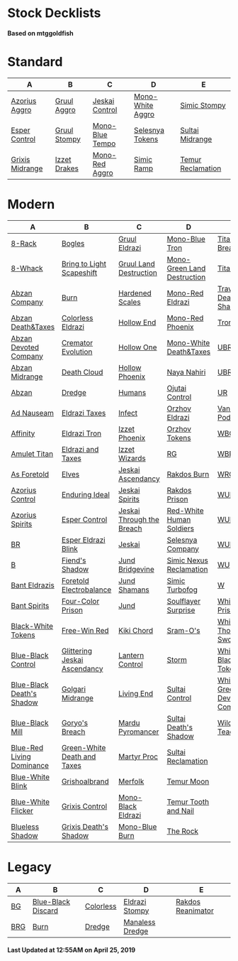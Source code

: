 # Stock Decklists
#### Based on mtggoldfish


# Standard

|                                A                                 |                             B                              |                                C                                 |                                 D                                  |                                  E                                   |
|------------------------------------------------------------------|------------------------------------------------------------|------------------------------------------------------------------|--------------------------------------------------------------------|----------------------------------------------------------------------|
|[Azorius Aggro](./mtggoldfish/Standard/decks/Azorius_Aggro.md)    |[Gruul Aggro](./mtggoldfish/Standard/decks/Gruul_Aggro.md)  |[Jeskai Control](./mtggoldfish/Standard/decks/Jeskai_Control.md)  |[Mono-White Aggro](./mtggoldfish/Standard/decks/Mono-White_Aggro.md)|[Simic Stompy](./mtggoldfish/Standard/decks/Simic_Stompy.md)          |
|[Esper Control](./mtggoldfish/Standard/decks/Esper_Control.md)    |[Gruul Stompy](./mtggoldfish/Standard/decks/Gruul_Stompy.md)|[Mono-Blue Tempo](./mtggoldfish/Standard/decks/Mono-Blue_Tempo.md)|[Selesnya Tokens](./mtggoldfish/Standard/decks/Selesnya_Tokens.md)  |[Sultai Midrange](./mtggoldfish/Standard/decks/Sultai_Midrange.md)    |
|[Grixis Midrange](./mtggoldfish/Standard/decks/Grixis_Midrange.md)|[Izzet Drakes](./mtggoldfish/Standard/decks/Izzet_Drakes.md)|[Mono-Red Aggro](./mtggoldfish/Standard/decks/Mono-Red_Aggro.md)  |[Simic Ramp](./mtggoldfish/Standard/decks/Simic_Ramp.md)            |[Temur Reclamation](./mtggoldfish/Standard/decks/Temur_Reclamation.md)|


# Modern

|                                         A                                          |                                            B                                             |                                         C                                          |                                           D                                            |                                           E                                            |
|------------------------------------------------------------------------------------|------------------------------------------------------------------------------------------|------------------------------------------------------------------------------------|----------------------------------------------------------------------------------------|----------------------------------------------------------------------------------------|
|[8-Rack](./mtggoldfish/Modern/decks/8-Rack.md)                                      |[Bogles](./mtggoldfish/Modern/decks/Bogles.md)                                            |[Gruul Eldrazi](./mtggoldfish/Modern/decks/Gruul_Eldrazi.md)                        |[Mono-Blue Tron](./mtggoldfish/Modern/decks/Mono-Blue_Tron.md)                          |[Titan Breach](./mtggoldfish/Modern/decks/Titan_Breach.md)                              |
|[8-Whack](./mtggoldfish/Modern/decks/8-Whack.md)                                    |[Bring to Light Scapeshift](./mtggoldfish/Modern/decks/Bring_to_Light_Scapeshift.md)      |[Gruul Land Destruction](./mtggoldfish/Modern/decks/Gruul_Land_Destruction.md)      |[Mono-Green Land Destruction](./mtggoldfish/Modern/decks/Mono-Green_Land_Destruction.md)|[TitanShift](./mtggoldfish/Modern/decks/TitanShift.md)                                  |
|[Abzan Company](./mtggoldfish/Modern/decks/Abzan_Company.md)                        |[Burn](./mtggoldfish/Modern/decks/Burn.md)                                                |[Hardened Scales](./mtggoldfish/Modern/decks/Hardened_Scales.md)                    |[Mono-Red Eldrazi](./mtggoldfish/Modern/decks/Mono-Red_Eldrazi.md)                      |[Traverse Death's Shadow](./mtggoldfish/Modern/decks/Traverse_Death's_Shadow.md)        |
|[Abzan Death&amp;Taxes](./mtggoldfish/Modern/decks/Abzan_Death&amp;Taxes.md)        |[Colorless Eldrazi](./mtggoldfish/Modern/decks/Colorless_Eldrazi.md)                      |[Hollow End](./mtggoldfish/Modern/decks/Hollow_End.md)                              |[Mono-Red Phoenix](./mtggoldfish/Modern/decks/Mono-Red_Phoenix.md)                      |[Tron](./mtggoldfish/Modern/decks/Tron.md)                                              |
|[Abzan Devoted Company](./mtggoldfish/Modern/decks/Abzan_Devoted_Company.md)        |[Cremator Evolution](./mtggoldfish/Modern/decks/Cremator_Evolution.md)                    |[Hollow One](./mtggoldfish/Modern/decks/Hollow_One.md)                              |[Mono-White Death&amp;Taxes](./mtggoldfish/Modern/decks/Mono-White_Death&amp;Taxes.md)  |[UBRG](./mtggoldfish/Modern/decks/UBRG.md)                                              |
|[Abzan Midrange](./mtggoldfish/Modern/decks/Abzan_Midrange.md)                      |[Death Cloud](./mtggoldfish/Modern/decks/Death_Cloud.md)                                  |[Hollow Phoenix](./mtggoldfish/Modern/decks/Hollow_Phoenix.md)                      |[Naya Nahiri](./mtggoldfish/Modern/decks/Naya_Nahiri.md)                                |[UBR](./mtggoldfish/Modern/decks/UBR.md)                                                |
|[Abzan](./mtggoldfish/Modern/decks/Abzan.md)                                        |[Dredge](./mtggoldfish/Modern/decks/Dredge.md)                                            |[Humans](./mtggoldfish/Modern/decks/Humans.md)                                      |[Ojutai Control](./mtggoldfish/Modern/decks/Ojutai_Control.md)                          |[UR](./mtggoldfish/Modern/decks/UR.md)                                                  |
|[Ad Nauseam](./mtggoldfish/Modern/decks/Ad_Nauseam.md)                              |[Eldrazi Taxes](./mtggoldfish/Modern/decks/Eldrazi_Taxes.md)                              |[Infect](./mtggoldfish/Modern/decks/Infect.md)                                      |[Orzhov Eldrazi](./mtggoldfish/Modern/decks/Orzhov_Eldrazi.md)                          |[Vannifar Pod](./mtggoldfish/Modern/decks/Vannifar_Pod.md)                              |
|[Affinity](./mtggoldfish/Modern/decks/Affinity.md)                                  |[Eldrazi Tron](./mtggoldfish/Modern/decks/Eldrazi_Tron.md)                                |[Izzet Phoenix](./mtggoldfish/Modern/decks/Izzet_Phoenix.md)                        |[Orzhov Tokens](./mtggoldfish/Modern/decks/Orzhov_Tokens.md)                            |[WBG](./mtggoldfish/Modern/decks/WBG.md)                                                |
|[Amulet Titan](./mtggoldfish/Modern/decks/Amulet_Titan.md)                          |[Eldrazi and Taxes](./mtggoldfish/Modern/decks/Eldrazi_and_Taxes.md)                      |[Izzet Wizards](./mtggoldfish/Modern/decks/Izzet_Wizards.md)                        |[RG](./mtggoldfish/Modern/decks/RG.md)                                                  |[WBRG](./mtggoldfish/Modern/decks/WBRG.md)                                              |
|[As Foretold](./mtggoldfish/Modern/decks/As_Foretold.md)                            |[Elves](./mtggoldfish/Modern/decks/Elves.md)                                              |[Jeskai Ascendancy](./mtggoldfish/Modern/decks/Jeskai_Ascendancy.md)                |[Rakdos Burn](./mtggoldfish/Modern/decks/Rakdos_Burn.md)                                |[WRG](./mtggoldfish/Modern/decks/WRG.md)                                                |
|[Azorius Control](./mtggoldfish/Modern/decks/Azorius_Control.md)                    |[Enduring Ideal](./mtggoldfish/Modern/decks/Enduring_Ideal.md)                            |[Jeskai Spirits](./mtggoldfish/Modern/decks/Jeskai_Spirits.md)                      |[Rakdos Prison](./mtggoldfish/Modern/decks/Rakdos_Prison.md)                            |[WUBRG](./mtggoldfish/Modern/decks/WUBRG.md)                                            |
|[Azorius Spirits](./mtggoldfish/Modern/decks/Azorius_Spirits.md)                    |[Esper Control](./mtggoldfish/Modern/decks/Esper_Control.md)                              |[Jeskai Through the Breach](./mtggoldfish/Modern/decks/Jeskai_Through_the_Breach.md)|[Red-White Human Soldiers](./mtggoldfish/Modern/decks/Red-White_Human_Soldiers.md)      |[WUBR](./mtggoldfish/Modern/decks/WUBR.md)                                              |
|[BR](./mtggoldfish/Modern/decks/BR.md)                                              |[Esper Eldrazi Blink](./mtggoldfish/Modern/decks/Esper_Eldrazi_Blink.md)                  |[Jeskai](./mtggoldfish/Modern/decks/Jeskai.md)                                      |[Selesnya Company](./mtggoldfish/Modern/decks/Selesnya_Company.md)                      |[WURG](./mtggoldfish/Modern/decks/WURG.md)                                              |
|[B](./mtggoldfish/Modern/decks/B.md)                                                |[Fiend's Shadow](./mtggoldfish/Modern/decks/Fiend's_Shadow.md)                            |[Jund Bridgevine](./mtggoldfish/Modern/decks/Jund_Bridgevine.md)                    |[Simic Nexus Reclamation](./mtggoldfish/Modern/decks/Simic_Nexus_Reclamation.md)        |[WU](./mtggoldfish/Modern/decks/WU.md)                                                  |
|[Bant Eldrazis](./mtggoldfish/Modern/decks/Bant_Eldrazis.md)                        |[Foretold Electrobalance](./mtggoldfish/Modern/decks/Foretold_Electrobalance.md)          |[Jund Shamans](./mtggoldfish/Modern/decks/Jund_Shamans.md)                          |[Simic Turbofog](./mtggoldfish/Modern/decks/Simic_Turbofog.md)                          |[W](./mtggoldfish/Modern/decks/W.md)                                                    |
|[Bant Spirits](./mtggoldfish/Modern/decks/Bant_Spirits.md)                          |[Four-Color Prison](./mtggoldfish/Modern/decks/Four-Color_Prison.md)                      |[Jund](./mtggoldfish/Modern/decks/Jund.md)                                          |[Soulflayer Surprise](./mtggoldfish/Modern/decks/Soulflayer_Surprise.md)                |[Whir Prison](./mtggoldfish/Modern/decks/Whir_Prison.md)                                |
|[Black-White Tokens](./mtggoldfish/Modern/decks/Black-White_Tokens.md)              |[Free-Win Red](./mtggoldfish/Modern/decks/Free-Win_Red.md)                                |[Kiki Chord](./mtggoldfish/Modern/decks/Kiki_Chord.md)                              |[Sram-O's](./mtggoldfish/Modern/decks/Sram-O's.md)                                      |[Whir Thopter Sword](./mtggoldfish/Modern/decks/Whir_Thopter_Sword.md)                  |
|[Blue-Black Control](./mtggoldfish/Modern/decks/Blue-Black_Control.md)              |[Glittering Jeskai Ascendancy](./mtggoldfish/Modern/decks/Glittering_Jeskai_Ascendancy.md)|[Lantern Control](./mtggoldfish/Modern/decks/Lantern_Control.md)                    |[Storm](./mtggoldfish/Modern/decks/Storm.md)                                            |[White-Black Tokens](./mtggoldfish/Modern/decks/White-Black_Tokens.md)                  |
|[Blue-Black Death's Shadow](./mtggoldfish/Modern/decks/Blue-Black_Death's_Shadow.md)|[Golgari Midrange](./mtggoldfish/Modern/decks/Golgari_Midrange.md)                        |[Living End](./mtggoldfish/Modern/decks/Living_End.md)                              |[Sultai Control](./mtggoldfish/Modern/decks/Sultai_Control.md)                          |[White-Green Devoted Company](./mtggoldfish/Modern/decks/White-Green_Devoted_Company.md)|
|[Blue-Black Mill](./mtggoldfish/Modern/decks/Blue-Black_Mill.md)                    |[Goryo's Breach](./mtggoldfish/Modern/decks/Goryo's_Breach.md)                            |[Mardu Pyromancer](./mtggoldfish/Modern/decks/Mardu_Pyromancer.md)                  |[Sultai Death's Shadow](./mtggoldfish/Modern/decks/Sultai_Death's_Shadow.md)            |[Wilderness Teachings](./mtggoldfish/Modern/decks/Wilderness_Teachings.md)              |
|[Blue-Red Living Dominance](./mtggoldfish/Modern/decks/Blue-Red_Living_Dominance.md)|[Green-White Death and Taxes](./mtggoldfish/Modern/decks/Green-White_Death_and_Taxes.md)  |[Martyr Proc](./mtggoldfish/Modern/decks/Martyr_Proc.md)                            |[Sultai Reclamation](./mtggoldfish/Modern/decks/Sultai_Reclamation.md)                  |                                                                                        |
|[Blue-White Blink](./mtggoldfish/Modern/decks/Blue-White_Blink.md)                  |[Grishoalbrand](./mtggoldfish/Modern/decks/Grishoalbrand.md)                              |[Merfolk](./mtggoldfish/Modern/decks/Merfolk.md)                                    |[Temur Moon](./mtggoldfish/Modern/decks/Temur_Moon.md)                                  |                                                                                        |
|[Blue-White Flicker](./mtggoldfish/Modern/decks/Blue-White_Flicker.md)              |[Grixis Control](./mtggoldfish/Modern/decks/Grixis_Control.md)                            |[Mono-Black Eldrazi](./mtggoldfish/Modern/decks/Mono-Black_Eldrazi.md)              |[Temur Tooth and Nail](./mtggoldfish/Modern/decks/Temur_Tooth_and_Nail.md)              |                                                                                        |
|[Blueless Shadow](./mtggoldfish/Modern/decks/Blueless_Shadow.md)                    |[Grixis Death's Shadow](./mtggoldfish/Modern/decks/Grixis_Death's_Shadow.md)              |[Mono-Blue Burn](./mtggoldfish/Modern/decks/Mono-Blue_Burn.md)                      |[The Rock](./mtggoldfish/Modern/decks/The_Rock.md)                                      |                                                                                        |


# Legacy

|                   A                    |                                  B                                   |                         C                          |                               D                                |                                 E                                  |
|----------------------------------------|----------------------------------------------------------------------|----------------------------------------------------|----------------------------------------------------------------|--------------------------------------------------------------------|
|[BG](./mtggoldfish/Legacy/decks/BG.md)  |[Blue-Black Discard](./mtggoldfish/Legacy/decks/Blue-Black_Discard.md)|[Colorless](./mtggoldfish/Legacy/decks/Colorless.md)|[Eldrazi Stompy](./mtggoldfish/Legacy/decks/Eldrazi_Stompy.md)  |[Rakdos Reanimator](./mtggoldfish/Legacy/decks/Rakdos_Reanimator.md)|
|[BRG](./mtggoldfish/Legacy/decks/BRG.md)|[Burn](./mtggoldfish/Legacy/decks/Burn.md)                            |[Dredge](./mtggoldfish/Legacy/decks/Dredge.md)      |[Manaless Dredge](./mtggoldfish/Legacy/decks/Manaless_Dredge.md)|                                                                    |



#### Last Updated at 12:55AM on April 25, 2019